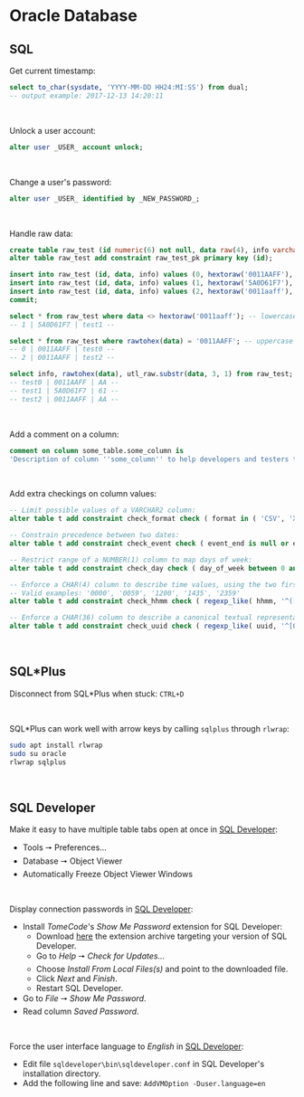 # Oracle Database

## SQL

Get current timestamp:
```sql
select to_char(sysdate, 'YYYY-MM-DD HH24:MI:SS') from dual;
-- output example: 2017-12-13 14:20:11
```
&nbsp;

Unlock a user account:
```sql
alter user _USER_ account unlock;
```

&nbsp;

Change a user's password:
```sql
alter user _USER_ identified by _NEW_PASSWORD_;
```

&nbsp;

Handle raw data:
```sql
create table raw_test (id numeric(6) not null, data raw(4), info varchar2(5));
alter table raw_test add constraint raw_test_pk primary key (id);

insert into raw_test (id, data, info) values (0, hextoraw('0011AAFF'), 'test0'); -- case insensitive
insert into raw_test (id, data, info) values (1, hextoraw('5A0D61F7'), 'test1'); -- case insensitive
insert into raw_test (id, data, info) values (2, hextoraw('0011aaff'), 'test2'); -- case insensitive
commit;

select * from raw_test where data <> hextoraw('0011aaff'); -- lowercase
-- 1 | 5A0D61F7 | test1 --

select * from raw_test where rawtohex(data) = '0011AAFF'; -- uppercase
-- 0 | 0011AAFF | test0 --
-- 2 | 0011AAFF | test2 --

select info, rawtohex(data), utl_raw.substr(data, 3, 1) from raw_test;
-- test0 | 0011AAFF | AA --
-- test1 | 5A0D61F7 | 61 --
-- test2 | 0011AAFF | AA --
```

&nbsp;

Add a comment on a column:
```sql
comment on column some_table.some_column is
'Description of column ''some_column'' to help developers and testers to use it.';
```

&nbsp;

Add extra checkings on column values:
```sql
-- Limit possible values of a VARCHAR2 column:
alter table t add constraint check_format check ( format in ( 'CSV', 'XML', 'JSON', 'RAW' ) );

-- Constrain precedence between two dates:
alter table t add constraint check_event check ( event_end is null or event_start <= event_end );

-- Restrict range of a NUMBER(1) column to map days of week:
alter table t add constraint check_day check ( day_of_week between 0 and 6 );

-- Enforce a CHAR(4) column to describe time values, using the two first digits for hours and the two last for minutes:
-- Valid examples: '0000', '0059', '1200', '1435', '2359'
alter table t add constraint check_hhmm check ( regexp_like( hhmm, '^([0-1][0-9]|[2][0-3])([0-5][0-9])$' ) );

-- Enforce a CHAR(36) column to describe a canonical textual representation of a 128 bits UUID:
alter table t add constraint check_uuid check ( regexp_like( uuid, '^[0-9a-f]{4}([0-9a-f]{4}-){4}[0-9a-z]{12}$' ) );
```

&nbsp;

## SQL\*Plus

Disconnect from SQL\*Plus when stuck: `CTRL+D`

&nbsp;

SQL\*Plus can work well with arrow keys by calling `sqlplus` through `rlwrap`:
```bash
sudo apt install rlwrap
sudo su oracle
rlwrap sqlplus
```

&nbsp;

## SQL Developer

Make it easy to have multiple table tabs open at once in [SQL Developer](https://docs.oracle.com/en/database/oracle/sql-developer/index.html):
- Tools 🠖 Preferences...
- Database 🠖 Object Viewer
- Automatically Freeze Object Viewer Windows

&nbsp;

Display connection passwords in [SQL Developer](https://docs.oracle.com/en/database/oracle/sql-developer/index.html):
- Install _TomeCode_'s _Show Me Password_ extension for SQL Developer:
  - Download [here](http://show-me-password.tomecode.com/) the extension archive targeting your version of SQL Developer.
  - Go to _Help_ 🠖 _Check for Updates..._
  - Choose _Install From Local Files(s)_ and point to the downloaded file.
  - Click _Next_ and _Finish_.
  - Restart SQL Developer.
- Go to _File_ 🠖 _Show Me Password_.
- Read column _Saved Password_.

&nbsp;

Force the user interface language to _English_ in [SQL Developer](https://docs.oracle.com/en/database/oracle/sql-developer/index.html):
- Edit file `sqldeveloper\bin\sqldeveloper.conf` in SQL Developer's installation directory.
- Add the following line and save: `AddVMOption -Duser.language=en`
